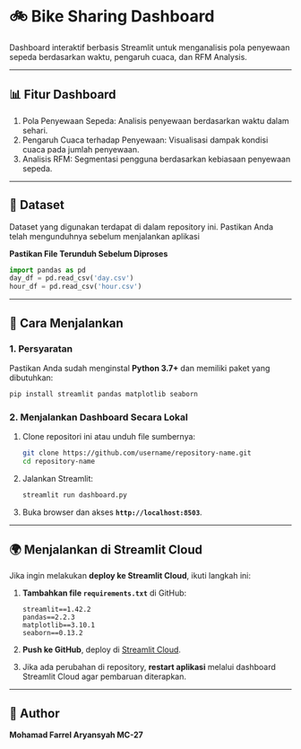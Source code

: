 # 🚲 Bike Sharing Dashboard

Dashboard interaktif berbasis Streamlit untuk menganalisis pola penyewaan sepeda berdasarkan waktu, pengaruh cuaca, dan RFM Analysis.

---

## 📊 Fitur Dashboard

1. Pola Penyewaan Sepeda: Analisis penyewaan berdasarkan waktu dalam sehari.
2. Pengaruh Cuaca terhadap Penyewaan: Visualisasi dampak kondisi cuaca pada jumlah penyewaan.
3. Analisis RFM: Segmentasi pengguna berdasarkan kebiasaan penyewaan sepeda.

---

## 📂 Dataset
Dataset yang digunakan terdapat di dalam repository ini. Pastikan Anda telah mengunduhnya sebelum menjalankan aplikasi

   **Pastikan File Terunduh Sebelum Diproses**
   ```python
   import pandas as pd
   day_df = pd.read_csv('day.csv')
   hour_df = pd.read_csv('hour.csv')
   ```

---

## 🚀 Cara Menjalankan

### 1. **Persyaratan**
Pastikan Anda sudah menginstal **Python 3.7+** dan memiliki paket yang dibutuhkan:

```sh
pip install streamlit pandas matplotlib seaborn
```

### 2. **Menjalankan Dashboard Secara Lokal**
1. Clone repositori ini atau unduh file sumbernya:
   ```sh
   git clone https://github.com/username/repository-name.git
   cd repository-name
   ```
2. Jalankan Streamlit:
   ```sh
   streamlit run dashboard.py
   ```
3. Buka browser dan akses **`http://localhost:8503`**.

---

## 🌍 Menjalankan di Streamlit Cloud
Jika ingin melakukan **deploy ke Streamlit Cloud**, ikuti langkah ini:

1. **Tambahkan file `requirements.txt`** di GitHub:
   ```
   streamlit==1.42.2
   pandas==2.2.3
   matplotlib==3.10.1
   seaborn==0.13.2

   ```

2. **Push ke GitHub**, deploy di [Streamlit Cloud](https://share.streamlit.io/).

3. Jika ada perubahan di repository, **restart aplikasi** melalui dashboard Streamlit Cloud agar pembaruan diterapkan.

---

## 👤 Author
**Mohamad Farrel Aryansyah MC-27**
